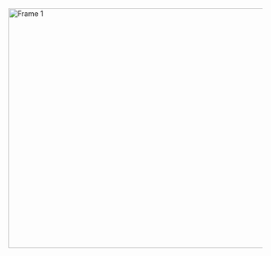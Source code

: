 <img width="1313" height="475" alt="Frame 1" src="https://github.com/user-attachments/assets/93e1cdf2-fde4-45ac-90ef-d2a8268fef54" />
